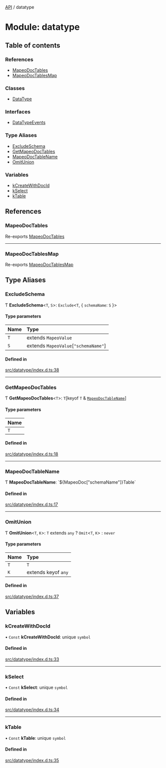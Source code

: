 [API](../README.md) / datatype

# Module: datatype

## Table of contents

### References

- [MapeoDocTables](datatype-1.md#mapeodoctables)
- [MapeoDocTablesMap](datatype-1.md#mapeodoctablesmap)

### Classes

- [DataType](../classes/datatype-1.DataType.md)

### Interfaces

- [DataTypeEvents](../interfaces/datatype-1.DataTypeEvents.md)

### Type Aliases

- [ExcludeSchema](datatype-1.md#excludeschema)
- [GetMapeoDocTables](datatype-1.md#getmapeodoctables)
- [MapeoDocTableName](datatype-1.md#mapeodoctablename)
- [OmitUnion](datatype-1.md#omitunion)

### Variables

- [kCreateWithDocId](datatype-1.md#kcreatewithdocid)
- [kSelect](datatype-1.md#kselect)
- [kTable](datatype-1.md#ktable)

## References

### MapeoDocTables

Re-exports [MapeoDocTables](index_writer.md#mapeodoctables)

___

### MapeoDocTablesMap

Re-exports [MapeoDocTablesMap](datastore.md#mapeodoctablesmap)

## Type Aliases

### ExcludeSchema

Ƭ **ExcludeSchema**\<`T`, `S`\>: `Exclude`\<`T`, \{ `schemaName`: `S`  }\>

#### Type parameters

| Name | Type |
| :------ | :------ |
| `T` | extends `MapeoValue` |
| `S` | extends `MapeoValue`[``"schemaName"``] |

#### Defined in

[src/datatype/index.d.ts:38](https://github.com/digidem/mapeo-core-next/blob/53dc843a45bb963f7a880f5f7973107d5b1fb99c/src/datatype/index.d.ts#L38)

___

### GetMapeoDocTables

Ƭ **GetMapeoDocTables**\<`T`\>: `T`[keyof `T` & [`MapeoDocTableName`](datatype-1.md#mapeodoctablename)]

#### Type parameters

| Name |
| :------ |
| `T` |

#### Defined in

[src/datatype/index.d.ts:18](https://github.com/digidem/mapeo-core-next/blob/53dc843a45bb963f7a880f5f7973107d5b1fb99c/src/datatype/index.d.ts#L18)

___

### MapeoDocTableName

Ƭ **MapeoDocTableName**: \`$\{MapeoDoc["schemaName"]}Table\`

#### Defined in

[src/datatype/index.d.ts:17](https://github.com/digidem/mapeo-core-next/blob/53dc843a45bb963f7a880f5f7973107d5b1fb99c/src/datatype/index.d.ts#L17)

___

### OmitUnion

Ƭ **OmitUnion**\<`T`, `K`\>: `T` extends `any` ? `Omit`\<`T`, `K`\> : `never`

#### Type parameters

| Name | Type |
| :------ | :------ |
| `T` | `T` |
| `K` | extends keyof `any` |

#### Defined in

[src/datatype/index.d.ts:37](https://github.com/digidem/mapeo-core-next/blob/53dc843a45bb963f7a880f5f7973107d5b1fb99c/src/datatype/index.d.ts#L37)

## Variables

### kCreateWithDocId

• `Const` **kCreateWithDocId**: unique `symbol`

#### Defined in

[src/datatype/index.d.ts:33](https://github.com/digidem/mapeo-core-next/blob/53dc843a45bb963f7a880f5f7973107d5b1fb99c/src/datatype/index.d.ts#L33)

___

### kSelect

• `Const` **kSelect**: unique `symbol`

#### Defined in

[src/datatype/index.d.ts:34](https://github.com/digidem/mapeo-core-next/blob/53dc843a45bb963f7a880f5f7973107d5b1fb99c/src/datatype/index.d.ts#L34)

___

### kTable

• `Const` **kTable**: unique `symbol`

#### Defined in

[src/datatype/index.d.ts:35](https://github.com/digidem/mapeo-core-next/blob/53dc843a45bb963f7a880f5f7973107d5b1fb99c/src/datatype/index.d.ts#L35)
